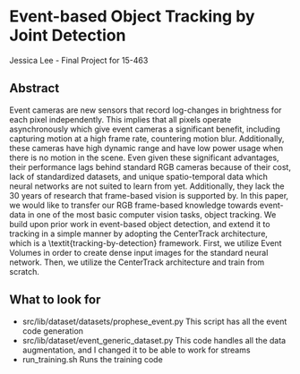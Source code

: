 # Event-based Object Tracking by Joint Detection
Jessica Lee - Final Project for 15-463

## Abstract
Event cameras are new sensors that record log-changes in brightness for each pixel independently. This implies that all pixels operate asynchronously which give event cameras a significant benefit, including capturing motion at a high frame rate, countering motion blur. Additionally, these cameras have high dynamic range and have low power usage when there is no motion in the scene. Even given these significant advantages, their performance lags behind standard RGB cameras because of their cost, lack of standardized datasets, and unique spatio-temporal data which neural networks are not suited to learn from yet. Additionally, they lack the 30 years of research that frame-based vision is supported by. In this paper, we would like to transfer our RGB frame-based knowledge towards event-data in one of the most basic computer vision tasks, object tracking. We build upon prior work in event-based object detection, and extend it to tracking in a simple manner by adopting the CenterTrack architecture, which is a \textit{tracking-by-detection} framework. First, we utilize Event Volumes in order to create dense input images for the standard neural network. Then, we utilize the CenterTrack architecture and train from scratch.


## What to look for
- src/lib/dataset/datasets/prophese_event.py
This script has all the event code generation
- src/lib/dataset/event_generic_dataset.py
This code handles all the data augmentation, and I changed it to be able to work for streams
- run_training.sh
Runs the training code
